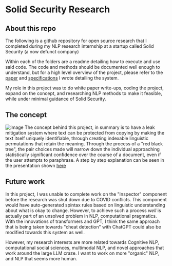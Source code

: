 # Solid Security Research
## About this repo
The following is a github repository for open source research that I completed during my NLP research internship at a startup called Solid Security (a now defunct company)

Within each of the folders are a readme detailing how to execute and use said code.  The code and methods should be documented well enough to understand, but for a high level overview of the project, please refer to the [paper](https://github.com/Fuehnix/Solid-Security-Research/blob/master/Papers%20and%20Presentations/Systems%20Enabling%20the%20Use%20of%20Natural%20Language%20Processing%20Methods%20for%20Software-Based%20Leak%20Detection%2C%20Prevention%2C%20and%20Mitigation.pdf) and [specifications](https://github.com/SolidSecurity/Solid-Spintax-Specification) I wrote detailing the system.

My role in this project was to do white paper write-ups, coding the project, expand on the concept, and researching NLP methods to make it feasible, while under minimal guidance of Solid Security.

## The concept
![image](https://user-images.githubusercontent.com/26073390/220499153-06e80e7d-bfd1-4fca-9a93-ca8fa719613b.png)
The concept behind this project, in summary is to have a leak mitigation system where text can be protected from copying by making the text itself uniquely identifiable, through creating indexable linguistic permutations that retain the meaning.  Through the process of a "red black tree", the pair choices made will narrow down the individual approaching statistically significant confidence over the course of a document, even if the user attempts to paraphrase.  A step by step explanation can be seen in the presentation shown [here](https://github.com/Fuehnix/Solid-Security-Research/blob/master/Papers%20and%20Presentations/Presentation.pdf)

## Future work
In this project, I was unable to complete work on the "Inspector" component before the research was shut down due to COVID conflicts. This component would have auto-generated spintax rules based on linguistic understanding about what is okay to change.  However, to achieve such a process *well* is actually part of an unsolved problem in NLP, computational pragmatics.  With the innovations of transformers and GPT, I think the same approach that is being taken towards "cheat detection" with ChatGPT could also be modified towards this system as well.

However, my research interests are more related towards Cognitive NLP, computational social sciences, multimodal NLP, and novel approaches that work around the large LLM craze.  I want to work on more "organic" NLP, and NLP that seems more human.
